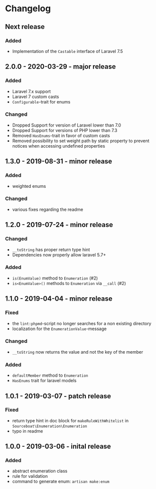 # Changelog

## Next release

### Added
- Implementation of the `Castable` interface of Laravel 7.5 


## 2.0.0 - 2020-03-29 - major release

### Added
- Laravel 7.x support
- Laravel 7 custom casts
- `Configurable`-trait for enums

### Changed
- Dropped Support for version of Laravel lower than 7.0
- Dropped Support for versions of PHP lower than 7.3
- Removed `HasEnums`-trait in favor of custom casts
- Removed possibility to set weight path by static property to prevent notices when accessing undefined properties


## 1.3.0 - 2019-08-31 - minor release

### Added
- weighted enums

### Changed
- various fixes regarding the readme


## 1.2.0 - 2019-07-24 - minor release

### Changed
- `__toString` has proper return type hint
- Dependencies now properly allow laravel 5.7+

### Added
- `is(EnumValue)` method to `Enumeration` (#2)
- `is<EnumValue>()` methods to `Enumeration` via `__call` (#2)


## 1.1.0 - 2019-04-04 - minor release

### Fixed
- the `lint:phpmd`-script no longer searches for a non existing directory
- localization for the `EnumerationValue`-message

### Changed
- `__toString` now returns the value and not the key of the member

### Added
- `defaultMember` method to `Enumeration`
- `HasEnums` trait for laravel models


## 1.0.1 - 2019-03-07 - patch release

### Fixed
- return type hint in doc block for `makeRuleWithWhitelist` in `Sourceboat\Enumeration\Enumeration`
- typo in readme


## 1.0.0 - 2019-03-06 - inital release

### Added
- abstract enumeration class
- rule for validation
- command to generate enum: `artisan make:enum`
